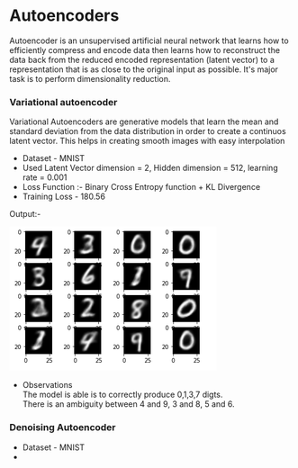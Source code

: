# Autoencoders

Autoencoder is an unsupervised artificial neural network that learns how to efficiently compress and encode data then learns how to reconstruct the data back from the reduced encoded representation (latent vector) to a representation that is as close to the original input as possible. It's major task is to perform dimensionality reduction.

### Variational autoencoder

Variational Autoencoders are generative models that learn the mean and standard deviation from the data distribution in order to create a continuos latent vector. This helps in creating smooth images with easy interpolation

- Dataset - MNIST 
- Used Latent Vector dimension = 2, Hidden dimension = 512, learning rate = 0.001
- Loss Function :- Binary Cross Entropy function + KL Divergence 
- Training Loss - 180.56


 Output:-
 
 <img src = "Outputs/VAE.PNG">
</br>
 
  - Observations </br>
 The model is able is to correctly produce 0,1,3,7 digts. </br>
 There is an ambiguity between 4 and 9, 3 and 8, 5 and 6.
 
 ### Denoising Autoencoder
 - Dataset - MNIST
 - 
 
